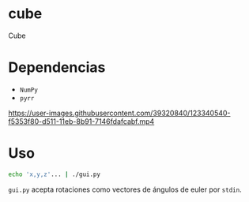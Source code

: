 # cube
Cube

# Dependencias
- `NumPy`
- `pyrr`

https://user-images.githubusercontent.com/39320840/123340540-f5353f80-d511-11eb-8b91-7146fdafcabf.mp4

# Uso
```bash
echo 'x,y,z'... | ./gui.py
```
`gui.py` acepta rotaciones como vectores de ángulos de euler por `stdin`.
